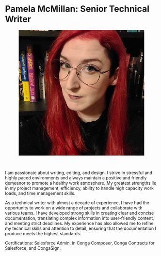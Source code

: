 <?xml version="1.0" encoding="utf-8"?>
<html xmlns:MadCap="http://www.madcapsoftware.com/Schemas/MadCap.xsd">
    <head>
    </head>
    <body>
        <h1>Pamela McMillan: Senior Technical Writer</h1>
        <p style="text-align: center;">
            <img src="../Resources/Images/v 3.jpg" />
        </p>
        <p>&#160;</p>
        <p>I am passionate about writing, editing, and design. I strive in stressful and highly paced environments and always maintain a positive and friendly demeanor to promote a healthy work atmosphere. My greatest strengths lie in my project management, efficiency, ability to handle high capacity work loads, and time management skills.</p>
        <p>As a technical writer with almost a decade of experience, I have had the opportunity to work on a wide range of projects and collaborate with various teams. I have developed strong skills in creating clear and concise documentation, translating complex information into user-friendly content, and meeting strict deadlines. My experience has also allowed me to refine my technical skills and attention to detail, ensuring that the documentation I produce meets the highest standards.</p>
        <p>Certifications: Salesforce Admin, in Conga Composer, Conga Contracts for Salesforce, and CongaSign.</p>
        <p><MadCap:variable name="General.LinkedIn" />
        </p>
        <p><MadCap:variable name="General.Email" />
        </p>
    </body>
</html> 
